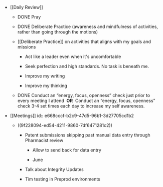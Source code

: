 - [[Daily Review]]
	 - DONE Pray

	 - DONE Deliberate Practice (awareness and mindfulness of activities, rather than going through the motions)

	 - [[Deliberate Practice]] on activities that aligns with my goals and missions
		 - Act like a leader even when it's uncomfortable

		 - Seek perfection and high standards. No task is beneath me.

		 - Improve my writing

		 - Improve my thinking

	 - DONE  Conduct an “energy, focus, openness” check just prior to every meeting I attend  **OR** 
Conduct an “energy, focus, openness” check 3-4 set times each day to increase my self awareness.

- [[Meetings]]
id:: e668cccf-b2c9-47d5-96b1-3d27705cd1b2
	 - ((9f228094-ed54-4211-9860-7df6471281c2))
		 - Patent submissions skipping past manual data entry through Pharmacist review
			 - Allow to send back for data entry

			 - June 

		 - Talk about Integrity Updates

		 - Tim testing in Preprod environments
